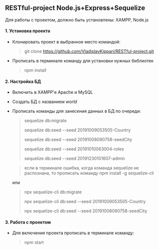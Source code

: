 ## RESTful-project Node.js+Express+Sequelize
Для работы с проектом, должно быть установлены: XAMPP, Node.js
#### 1. Установка проекта
* Клонировать проект в выбранное место командой:
  > git clone https://github.com/VladislavKippari/RESTful-project.git
* Прописать в терминале команду для установки нужных библиотек
  > npm install
#### 2. Настройка БД
* Включить в XAMPP'е Apache и MySQL
* Создать БД с названием *world*
* Прописать команды для занесения данных в БД по очереди:
  >sequelize db:migrate
  >
  >sequelize db:seed --seed 20191009053505-Country
  >
  >sequelize db:seed --seed 20191008090758-seedCity  
  >
  >sequelize db:seed --seed 20191010063004-roles
  >
  >sequelize db:seed --seed 20191230101607-admin
  
  >если в терминале ошибка, когда команда sequelize не распознана, то прописать команду npm install -g sequelize-cli
  
   
    
  или

  >npx sequelize-cli db:migrate
  >
  >npx sequelize-cli db:seed --seed 20191009053505-Country
  >
  >npx sequelize-cli db:seed --seed  20191008090758-seedCity

#### 3. Работа с проектом
* Для включения проекта прописать в терминале команду:
  > npm start
